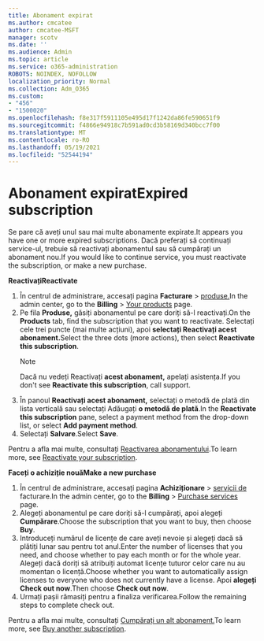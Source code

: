 ```yaml
---
title: Abonament expirat
ms.author: cmcatee
author: cmcatee-MSFT
manager: scotv
ms.date: ''
ms.audience: Admin
ms.topic: article
ms.service: o365-administration
ROBOTS: NOINDEX, NOFOLLOW
localization_priority: Normal
ms.collection: Adm_O365
ms.custom:
- "456"
- "1500020"
ms.openlocfilehash: f8e317f5911105e495d17f1242da86fe590651f9
ms.sourcegitcommit: f4866e94918c7b591ad0cd3b58169d340bcc7f00
ms.translationtype: MT
ms.contentlocale: ro-RO
ms.lasthandoff: 05/19/2021
ms.locfileid: "52544194"
---
```

# <a name="expired-subscription"></a><span data-ttu-id="1f850-102">Abonament expirat</span><span class="sxs-lookup"><span data-stu-id="1f850-102">Expired subscription</span></span>

<span data-ttu-id="1f850-103">Se pare că aveți unul sau mai multe abonamente expirate.</span><span class="sxs-lookup"><span data-stu-id="1f850-103">It appears you have one or more expired subscriptions.</span></span> <span data-ttu-id="1f850-104">Dacă preferați să continuați service-ul, trebuie să reactivați abonamentul sau să cumpărați un abonament nou.</span><span class="sxs-lookup"><span data-stu-id="1f850-104">If you would like to continue service, you must reactivate the subscription, or make a new purchase.</span></span>
  
<span data-ttu-id="1f850-105">**Reactivați**</span><span class="sxs-lookup"><span data-stu-id="1f850-105">**Reactivate**</span></span>
  
1. <span data-ttu-id="1f850-106">În centrul de administrare, accesați pagina **Facturare** \> [produse.](https://go.microsoft.com/fwlink/p/?linkid=842054)</span><span class="sxs-lookup"><span data-stu-id="1f850-106">In the admin center, go to the **Billing** \> [Your products](https://go.microsoft.com/fwlink/p/?linkid=842054) page.</span></span>
2. <span data-ttu-id="1f850-107">Pe fila **Produse,** găsiți abonamentul pe care doriți să-l reactivați.</span><span class="sxs-lookup"><span data-stu-id="1f850-107">On the **Products** tab, find the subscription that you want to reactivate.</span></span> <span data-ttu-id="1f850-108">Selectați cele trei puncte (mai multe acțiuni), apoi **selectați Reactivați acest abonament.**</span><span class="sxs-lookup"><span data-stu-id="1f850-108">Select the three dots (more actions), then select **Reactivate this subscription**.</span></span>
    > [!NOTE]
    > <span data-ttu-id="1f850-109">Dacă nu vedeți Reactivați **acest abonament,** apelați asistența.</span><span class="sxs-lookup"><span data-stu-id="1f850-109">If you don't see **Reactivate this subscription**, call support.</span></span>
3. <span data-ttu-id="1f850-110">În panoul **Reactivați acest abonament,** selectați o metodă de plată din lista verticală sau selectați Adăugați **o metodă de plată**.</span><span class="sxs-lookup"><span data-stu-id="1f850-110">In the **Reactivate this subscription** pane, select a payment method from the drop-down list, or select **Add payment method**.</span></span>
4. <span data-ttu-id="1f850-111">Selectați **Salvare**.</span><span class="sxs-lookup"><span data-stu-id="1f850-111">Select **Save**.</span></span>

<span data-ttu-id="1f850-112">Pentru a afla mai multe, consultați [Reactivarea abonamentului](/microsoft-365/commerce/subscriptions/reactivate-your-subscription).</span><span class="sxs-lookup"><span data-stu-id="1f850-112">To learn more, see [Reactivate your subscription](/microsoft-365/commerce/subscriptions/reactivate-your-subscription).</span></span>

<span data-ttu-id="1f850-113">**Faceți o achiziție nouă**</span><span class="sxs-lookup"><span data-stu-id="1f850-113">**Make a new purchase**</span></span>
  
1. <span data-ttu-id="1f850-114">În centrul de administrare, accesați pagina **Achiziționare** \> [servicii de](https://go.microsoft.com/fwlink/p/?linkid=868433) facturare.</span><span class="sxs-lookup"><span data-stu-id="1f850-114">In the admin center, go to the **Billing** \> [Purchase services](https://go.microsoft.com/fwlink/p/?linkid=868433) page.</span></span>
2. <span data-ttu-id="1f850-115">Alegeți abonamentul pe care doriți să-l cumpărați, apoi alegeți **Cumpărare**.</span><span class="sxs-lookup"><span data-stu-id="1f850-115">Choose the subscription that you want to buy, then choose **Buy**.</span></span>
3. <span data-ttu-id="1f850-116">Introduceți numărul de licențe de care aveți nevoie și alegeți dacă să plătiți lunar sau pentru tot anul.</span><span class="sxs-lookup"><span data-stu-id="1f850-116">Enter the number of licenses that you need, and choose whether to pay each month or for the whole year.</span></span> <span data-ttu-id="1f850-117">Alegeți dacă doriți să atribuiți automat licențe tuturor celor care nu au momentan o licență.</span><span class="sxs-lookup"><span data-stu-id="1f850-117">Choose whether you want to automatically assign licenses to everyone who does not currently have a license.</span></span> <span data-ttu-id="1f850-118">Apoi **alegeți Check out now**.</span><span class="sxs-lookup"><span data-stu-id="1f850-118">Then choose **Check out now**.</span></span>
4. <span data-ttu-id="1f850-119">Urmați pașii rămasiți pentru a finaliza verificarea.</span><span class="sxs-lookup"><span data-stu-id="1f850-119">Follow the remaining steps to complete check out.</span></span>

<span data-ttu-id="1f850-120">Pentru a afla mai multe, consultați [Cumpărați un alt abonament.](/microsoft-365/commerce/buy-another-subscription)</span><span class="sxs-lookup"><span data-stu-id="1f850-120">To learn more, see [Buy another subscription](/microsoft-365/commerce/buy-another-subscription).</span></span>